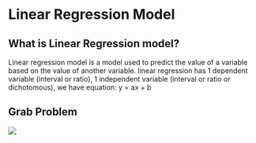 # Linear Regression Model 
## What is Linear Regression model?
Linear regression model is a model used to predict the value of a variable based on the value of another variable.
linear regression has 1 dependent variable (interval or ratio), 1 independent variable (interval or ratio or dichotomous), we have equation:
y = ax + b
## Grab Problem
![](assets/GrabProblem.png)